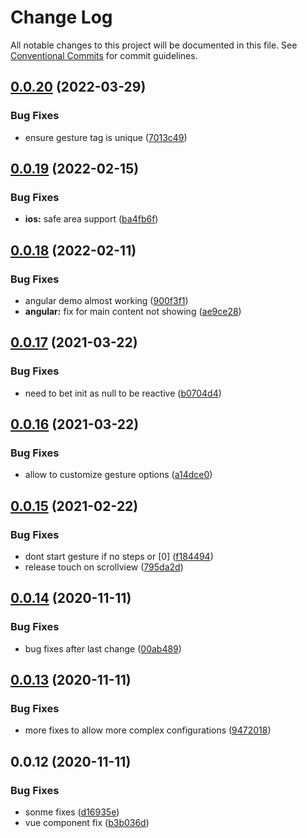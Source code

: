 # Change Log

All notable changes to this project will be documented in this file.
See [Conventional Commits](https://conventionalcommits.org) for commit guidelines.

## [0.0.20](https://github.com/nativescript-community/ui-persistent-bottomsheet/compare/v0.0.19...v0.0.20) (2022-03-29)


### Bug Fixes

* ensure gesture tag is unique ([7013c49](https://github.com/nativescript-community/ui-persistent-bottomsheet/commit/7013c4974052b94c61ccbff6b26cd6018b9b4497))





## [0.0.19](https://github.com/nativescript-community/ui-persistent-bottomsheet/compare/v0.0.18...v0.0.19) (2022-02-15)


### Bug Fixes

* **ios:** safe area support ([ba4fb6f](https://github.com/nativescript-community/ui-persistent-bottomsheet/commit/ba4fb6fad187747489ed106d1b5f59574f432909))





## [0.0.18](https://github.com/nativescript-community/ui-persistent-bottomsheet/compare/v0.0.17...v0.0.18) (2022-02-11)


### Bug Fixes

* angular demo almost working ([900f3f1](https://github.com/nativescript-community/ui-persistent-bottomsheet/commit/900f3f1bfda5093d75e2a57e23a53c132e1c7077))
* **angular:** fix for main content not showing ([ae9ce28](https://github.com/nativescript-community/ui-persistent-bottomsheet/commit/ae9ce28646e8b77865384146449c9c5d4d43f77e))





## [0.0.17](https://github.com/nativescript-community/ui-persistent-bottomsheet/compare/v0.0.16...v0.0.17) (2021-03-22)


### Bug Fixes

* need to bet init as null to be reactive ([b0704d4](https://github.com/nativescript-community/ui-persistent-bottomsheet/commit/b0704d495d934ede1ed3fa1b5960e6502210f0d4))





## [0.0.16](https://github.com/nativescript-community/ui-persistent-bottomsheet/compare/v0.0.15...v0.0.16) (2021-03-22)


### Bug Fixes

* allow to customize gesture options ([a14dce0](https://github.com/nativescript-community/ui-persistent-bottomsheet/commit/a14dce09eea3993c6d4c98e7a891e9a9748c65ad))





## [0.0.15](https://github.com/nativescript-community/ui-persistent-bottomsheet/compare/v0.0.14...v0.0.15) (2021-02-22)


### Bug Fixes

* dont start gesture if no steps or [0] ([f184494](https://github.com/nativescript-community/ui-persistent-bottomsheet/commit/f184494321da98b7474720be55c0bf2faf94b080))
* release touch on scrollview ([795da2d](https://github.com/nativescript-community/ui-persistent-bottomsheet/commit/795da2d0f9d8159737f497bf1dc1029b022c852f))





## [0.0.14](https://github.com/nativescript-community/ui-persistent-bottomsheet/compare/v0.0.13...v0.0.14) (2020-11-11)


### Bug Fixes

* bug fixes after last change ([00ab489](https://github.com/nativescript-community/ui-persistent-bottomsheet/commit/00ab4898086da03c9e2862688478d866b3cba7d8))





## [0.0.13](https://github.com/nativescript-community/ui-persistent-bottomsheet/compare/v0.0.12...v0.0.13) (2020-11-11)


### Bug Fixes

* more fixes to allow more complex configurations ([9472018](https://github.com/nativescript-community/ui-persistent-bottomsheet/commit/9472018dfc635bf028f58437b724bccbb3057595))





## 0.0.12 (2020-11-11)


### Bug Fixes

* sonme fixes ([d16935e](https://github.com/nativescript-community/ui-persistent-bottomsheet/commit/d16935e870681f01956963d59c1fed6e58fe4b06))
* vue component fix ([b3b036d](https://github.com/nativescript-community/ui-persistent-bottomsheet/commit/b3b036df51778b9da8992450f84c1186e3e7d18a))

